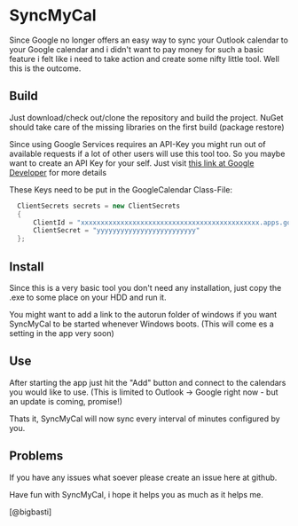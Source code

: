 SyncMyCal
=========

Since Google no longer offers an easy way to sync your Outlook calendar to your Google 
calendar and i didn't want to pay money for such a basic feature i felt like i need 
to take action and create some nifty little tool. Well this is the outcome.

Build
-----
Just download/check out/clone the repository and build the project. 
NuGet should take care of the missing libraries on the first build (package restore)

Since using Google Services requires an API-Key you might run out of available requests if
a lot of other users will use this tool too. So you maybe want to create an API Key for your self.
Just visit [this link at Google Developer](https://developers.google.com/api-client-library/python/guide/aaa_apikeys) for more details

These Keys need to be put in the GoogleCalendar Class-File:

```csharp
  ClientSecrets secrets = new ClientSecrets 
  { 
      ClientId = "xxxxxxxxxxxxxxxxxxxxxxxxxxxxxxxxxxxxxxxxxxxxx.apps.googleusercontent.com", 
      ClientSecret = "yyyyyyyyyyyyyyyyyyyyyyyyy" 
  };
```

Install
-------
Since this is a very basic tool you don't need any installation, just copy the .exe
to some place on your HDD and run it. 

You might want to add a link to the autorun folder of windows if you want SyncMyCal to be started
whenever Windows boots. (This will come es a setting in the app very soon)

Use
---
After starting the app just hit the "Add" button and connect to the calendars you would
like to use. (This is limited to Outlook -> Google right now - but an update is coming, promise!)

Thats it, SyncMyCal will now sync every interval of minutes configured by you.

Problems
--------
If you have any issues what soever please create an issue here at github.

Have fun with SyncMyCal, i hope it helps you as much as it helps me.

[@bigbasti]
